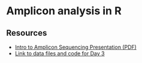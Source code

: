 # Amplicon analysis in R

## Resources
- [Intro to Amplicon Sequencing Presentation (PDF)](Lecture_Intro_Amplicon_Sequencing_Day3_Crandall.pdf)
- [Link to data files and code for Day 3](https://nam10.safelinks.protection.outlook.com/?url=https%3A%2F%2Fdrive.google.com%2Ffile%2Fd%2F1_ML5WTsRK_d9-OxT28QDzwqnUtN85InG%2Fview%3Fusp%3Dsharing&data=04%7C01%7Csgcrandall%40psu.edu%7Cf2c3f1ce6f334721054708d95baf9a54%7C7cf48d453ddb4389a9c1c115526eb52e%7C0%7C0%7C637641632022304408%7CUnknown%7CTWFpbGZsb3d8eyJWIjoiMC4wLjAwMDAiLCJQIjoiV2luMzIiLCJBTiI6Ik1haWwiLCJXVCI6Mn0%3D%7C1000&sdata=UWJ%2BL3YSlpu1r9q9wvM9hJ%2BGXntXbzhDn%2F6xGvLNB50%3D&reserved=0)

 